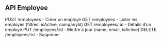 ## API Employee
POST    /employees         - Créer un employé
GET     /employees         - Lister les employés (filtres: isActive, companyId)
GET     /employees/:id     - Détails d’un employé
PUT     /employees/:id     - Mettre à jour (name, email, isActive)
DELETE  /employees/:id     - Supprimer
